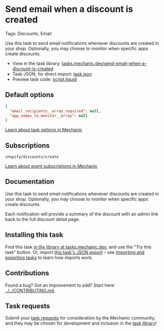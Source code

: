 # Send email when a discount is created

Tags: Discounts, Email

Use this task to send email notifications whenever discounts are created in your shop. Optionally, you may choose to monitor when specific apps create discounts.

* View in the task library: [tasks.mechanic.dev/send-email-when-a-discount-is-created](https://tasks.mechanic.dev/send-email-when-a-discount-is-created)
* Task JSON, for direct import: [task.json](../../tasks/send-email-when-a-discount-is-created.json)
* Preview task code: [script.liquid](./script.liquid)

## Default options

```json
{
  "email_recipients__array_required": null,
  "app_names_to_monitor__array": null
}
```

[Learn about task options in Mechanic](https://learn.mechanic.dev/core/tasks/options)

## Subscriptions

```liquid
shopify/discounts/create
```

[Learn about event subscriptions in Mechanic](https://learn.mechanic.dev/core/tasks/subscriptions)

## Documentation

Use this task to send email notifications whenever discounts are created in your shop. Optionally, you may choose to monitor when specific apps create discounts.

Each notification will provide a summary of the discount with an admin link back to the full discount detail page.

## Installing this task

Find this task [in the library at tasks.mechanic.dev](https://tasks.mechanic.dev/send-email-when-a-discount-is-created), and use the "Try this task" button. Or, import [this task's JSON export](../../tasks/send-email-when-a-discount-is-created.json) – see [Importing and exporting tasks](https://learn.mechanic.dev/core/tasks/import-and-export) to learn how imports work.

## Contributions

Found a bug? Got an improvement to add? Start here: [../../CONTRIBUTING.md](../../CONTRIBUTING.md).

## Task requests

Submit your [task requests](https://mechanic.canny.io/task-requests) for consideration by the Mechanic community, and they may be chosen for development and inclusion in the [task library](https://tasks.mechanic.dev/)!
